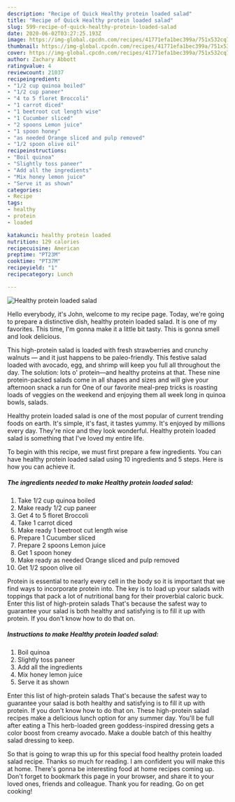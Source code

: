 ```yaml
---
description: "Recipe of Quick Healthy protein loaded salad"
title: "Recipe of Quick Healthy protein loaded salad"
slug: 599-recipe-of-quick-healthy-protein-loaded-salad
date: 2020-06-02T03:27:25.193Z
image: https://img-global.cpcdn.com/recipes/41771efa1bec399a/751x532cq70/healthy-protein-loaded-salad-recipe-main-photo.jpg
thumbnail: https://img-global.cpcdn.com/recipes/41771efa1bec399a/751x532cq70/healthy-protein-loaded-salad-recipe-main-photo.jpg
cover: https://img-global.cpcdn.com/recipes/41771efa1bec399a/751x532cq70/healthy-protein-loaded-salad-recipe-main-photo.jpg
author: Zachary Abbott
ratingvalue: 4
reviewcount: 21037
recipeingredient:
- "1/2 cup quinoa boiled"
- "1/2 cup paneer"
- "4 to 5 floret Broccoli"
- "1 carrot diced"
- "1 beetroot cut length wise"
- "1 Cucumber sliced"
- "2 spoons Lemon juice"
- "1 spoon honey"
- "as needed Orange sliced and pulp removed"
- "1/2 spoon olive oil"
recipeinstructions:
- "Boil quinoa"
- "Slightly toss paneer"
- "Add all the ingredients"
- "Mix honey lemon juice"
- "Serve it as shown"
categories:
- Recipe
tags:
- healthy
- protein
- loaded

katakunci: healthy protein loaded 
nutrition: 129 calories
recipecuisine: American
preptime: "PT23M"
cooktime: "PT37M"
recipeyield: "1"
recipecategory: Lunch

---
```



![Healthy protein loaded salad](https://img-global.cpcdn.com/recipes/41771efa1bec399a/751x532cq70/healthy-protein-loaded-salad-recipe-main-photo.jpg)

Hello everybody, it's John, welcome to my recipe page. Today, we're going to prepare a distinctive dish, healthy protein loaded salad. It is one of my favorites. This time, I'm gonna make it a little bit tasty. This is gonna smell and look delicious.

This high-protein salad is loaded with fresh strawberries and crunchy walnuts — and it just happens to be paleo-friendly. This festive salad loaded with avocado, egg, and shrimp will keep you full all throughout the day. The solution: lots o&#39; protein—and healthy proteins at that. These nine protein-packed salads come in all shapes and sizes and will give your afternoon snack a run for One of our favorite meal-prep tricks is roasting loads of veggies on the weekend and enjoying them all week long in quinoa bowls, salads.

Healthy protein loaded salad is one of the most popular of current trending foods on earth. It's simple, it's fast, it tastes yummy. It's enjoyed by millions every day. They're nice and they look wonderful. Healthy protein loaded salad is something that I've loved my entire life.


To begin with this recipe, we must first prepare a few ingredients. You can have healthy protein loaded salad using 10 ingredients and 5 steps. Here is how you can achieve it.

<!--inarticleads1-->

##### The ingredients needed to make Healthy protein loaded salad:

1. Take 1/2 cup quinoa boiled
1. Make ready 1/2 cup paneer
1. Get 4 to 5 floret Broccoli
1. Take 1 carrot diced
1. Make ready 1 beetroot cut length wise
1. Prepare 1 Cucumber sliced
1. Prepare 2 spoons Lemon juice
1. Get 1 spoon honey
1. Make ready as needed Orange sliced and pulp removed
1. Get 1/2 spoon olive oil


Protein is essential to nearly every cell in the body so it is important that we find ways to incorporate protein into. The key is to load up your salads with toppings that pack a lot of nutritional bang for their proverbial caloric buck. Enter this list of high-protein salads That&#39;s because the safest way to guarantee your salad is both healthy and satisfying is to fill it up with protein. If you don&#39;t know how to do that on. 

<!--inarticleads2-->

##### Instructions to make Healthy protein loaded salad:

1. Boil quinoa
1. Slightly toss paneer
1. Add all the ingredients
1. Mix honey lemon juice
1. Serve it as shown


Enter this list of high-protein salads That&#39;s because the safest way to guarantee your salad is both healthy and satisfying is to fill it up with protein. If you don&#39;t know how to do that on. These high-protein salad recipes make a delicious lunch option for any summer day. You&#39;ll be full after eating a This herb-loaded green goddess-inspired dressing gets a color boost from creamy avocado. Make a double batch of this healthy salad dressing to keep. 

So that is going to wrap this up for this special food healthy protein loaded salad recipe. Thanks so much for reading. I am confident you will make this at home. There's gonna be interesting food at home recipes coming up. Don't forget to bookmark this page in your browser, and share it to your loved ones, friends and colleague. Thank you for reading. Go on get cooking!

